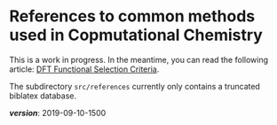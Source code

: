 # References to common methods used in Copmutational Chemistry

This is a work in progress. In the meantime, you can read the following article:
[DFT Functional Selection Criteria](https://chemistry.stackexchange.com/a/27418/4945).

The subdirectory `src/references` currently only contains a truncated biblatex database.


___version___: 2019-09-10-1500
